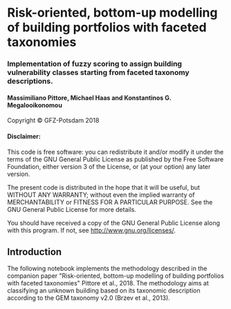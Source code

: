 # Risk-oriented, bottom-up modelling of building portfolios with faceted taxonomies 
### Implementation of fuzzy scoring to assign building vulnerability classes starting from faceted taxonomy descriptions. 
#### Massimiliano Pittore, Michael Haas and Konstantinos G. Megalooikonomou

 Copyright © GFZ-Potsdam 2018
 
#### Disclaimer: 
 This code is free software: you can redistribute it and/or modify it under the terms of the GNU General Public License as published by the Free Software Foundation, either version 3 of the License, or (at your option) any later version.

The present code is distributed in the hope that it will be useful, but WITHOUT ANY WARRANTY; without even the implied warranty of MERCHANTABILITY or FITNESS FOR A PARTICULAR PURPOSE. See the GNU General Public License for more details.

You should have received a copy of the GNU General Public License along with this program. If not, see http://www.gnu.org/licenses/.

## Introduction
The following notebook implements the methodology described in the companion paper "Risk-oriented, bottom-up modelling of building portfolios with faceted taxonomies" Pittore et al., 2018.
The methodology aims at classifying an unknown building based on its taxonomic description according to the GEM taxonomy v2.0 (Brzev et al., 2013).



